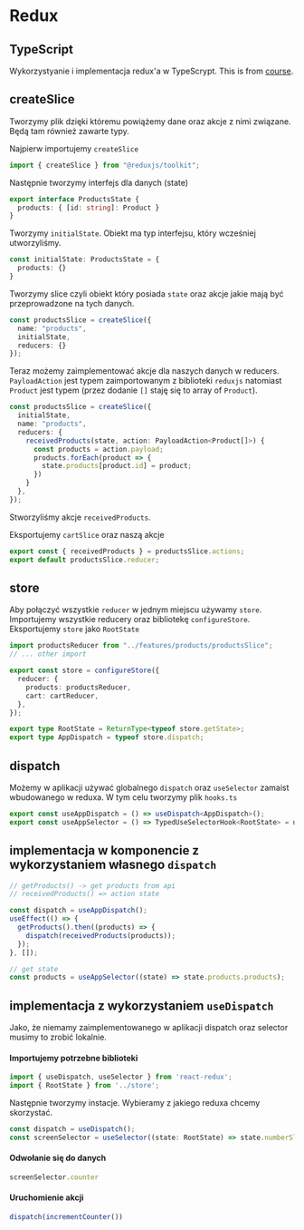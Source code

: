 # Redux

## TypeScript
Wykorzystyanie i implementacja redux'a w TypeScrypt. This is from [course](https://egghead.io/lessons/react-intro-to-modern-redux-with-rtk-and-typescript).

## createSlice
Tworzymy plik dzięki któremu powiążemy dane oraz akcje z nimi związane. Będą tam również zawarte typy.

Najpierw importujemy `createSlice`
``` ts
import { createSlice } from "@reduxjs/toolkit";
```

Następnie tworzymy interfejs dla danych (state)
``` ts
export interface ProductsState {
  products: { [id: string]: Product }
}
```

Tworzymy `initialState`. Obiekt ma typ interfejsu, który wcześniej utworzyliśmy.
``` ts
const initialState: ProductsState = {
  products: {}
}
```

Tworzymy slice czyli obiekt który posiada `state` oraz akcje jakie mają być przeprowadzone na tych danych.
``` ts
const productsSlice = createSlice({
  name: "products",
  initialState,
  reducers: {}
});
```

Teraz możemy zaimplementować akcje dla naszych danych w reducers. `PayloadAction` jest typem zaimportowanym z biblioteki `reduxjs` natomiast `Product` jest typem (przez dodanie `[]` staję się to array of `Product`).
``` ts
const productsSlice = createSlice({
  initialState,
  name: "products",
  reducers: {
    receivedProducts(state, action: PayloadAction<Product[]>) {
      const products = action.payload;
      products.forEach(product => {
        state.products[product.id] = product;
      })
    }
  },
});
```
Stworzyliśmy akcje `receivedProducts`.

Eksportujemy `cartSlice` oraz naszą akcje
``` ts
export const { receivedProducts } = productsSlice.actions;
export default productsSlice.reducer;
```

## store
Aby połączyć wszystkie `reducer` w jednym miejscu używamy `store`. Importujemy wszystkie reducery oraz bibliotekę `configureStore`. Eksportujemy `store` jako `RootState`
``` ts
import productsReducer from "../features/products/productsSlice";
// ... other import

export const store = configureStore({
  reducer: {
    products: productsReducer,
    cart: cartReducer,
  },
});

export type RootState = ReturnType<typeof store.getState>;
export type AppDispatch = typeof store.dispatch;
```

## dispatch
Możemy w aplikacji używać globalnego `dispatch` oraz `useSelector` zamaist wbudowanego w reduxa. W tym celu tworzymy plik `hooks.ts`
``` ts
export const useAppDispatch = () => useDispatch<AppDispatch>();
export const useAppSelector = () => TypedUseSelectorHook<RootState> = useSelector;
```

## implementacja w komponencie z wykorzystaniem własnego `dispatch`
``` ts
// getProducts() -> get products from api
// receivedProducts() => action state

const dispatch = useAppDispatch();
useEffect(() => {
  getProducts().then((products) => {
    dispatch(receivedProducts(products));
  });
}, []);

// get state
const products = useAppSelector((state) => state.products.products);
```

## implementacja z wykorzystaniem `useDispatch`
Jako, że niemamy zaimplementowanego w aplikacji dispatch oraz selector musimy to zrobić lokalnie.
#### Importujemy potrzebne biblioteki
``` ts
import { useDispatch, useSelector } from 'react-redux';
import { RootState } from '../store';
```

Następnie tworzymy instacje. Wybieramy z jakiego reduxa chcemy skorzystać.
``` ts
const dispatch = useDispatch();
const screenSelector = useSelector((state: RootState) => state.numberSlice);
```

#### Odwołanie się do danych
``` ts
screenSelector.counter
```

#### Uruchomienie akcji
``` ts
dispatch(incrementCounter())
```